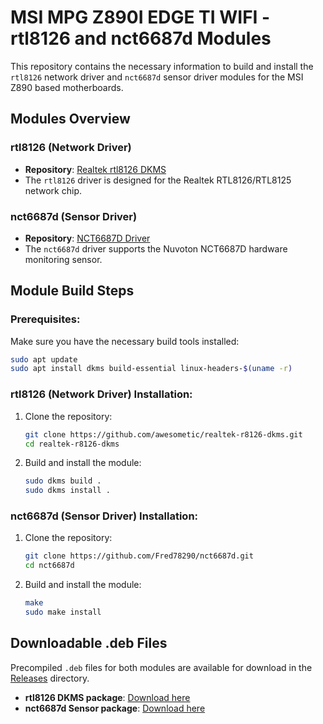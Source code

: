 # MSI MPG Z890I EDGE TI WIFI - rtl8126 and nct6687d Modules

This repository contains the necessary information to build and install the `rtl8126` network driver and `nct6687d` sensor driver modules for the MSI Z890 based motherboards.

## Modules Overview

### rtl8126 (Network Driver)
- **Repository**: [Realtek rtl8126 DKMS](https://github.com/awesometic/realtek-r8126-dkms)
- The `rtl8126` driver is designed for the Realtek RTL8126/RTL8125 network chip.

### nct6687d (Sensor Driver)
- **Repository**: [NCT6687D Driver](https://github.com/Fred78290/nct6687d)
- The `nct6687d` driver supports the Nuvoton NCT6687D hardware monitoring sensor.

## Module Build Steps

### Prerequisites:
Make sure you have the necessary build tools installed:
```bash
sudo apt update
sudo apt install dkms build-essential linux-headers-$(uname -r)
```

### rtl8126 (Network Driver) Installation:
1. Clone the repository:
    ```bash
    git clone https://github.com/awesometic/realtek-r8126-dkms.git
    cd realtek-r8126-dkms
    ```
2. Build and install the module:
    ```bash
    sudo dkms build .
    sudo dkms install .
    ```

### nct6687d (Sensor Driver) Installation:
1. Clone the repository:
    ```bash
    git clone https://github.com/Fred78290/nct6687d.git
    cd nct6687d
    ```
2. Build and install the module:
    ```bash
    make
    sudo make install
    ```

## Downloadable .deb Files

Precompiled `.deb` files for both modules are available for download in the [Releases](https://github.com/foonerd/z890-edge-ti/tree/main/hardware/releases)  directory.

- **rtl8126 DKMS package**: [Download here](https://github.com/foonerd/z890-edge-ti/raw/refs/heads/main/hardware/releases/realtek-r8126-dkms_10.014.01-1_amd64.deb)
- **nct6687d Sensor package**: [Download here](https://github.com/foonerd/z890-edge-ti/raw/refs/heads/main/hardware/releases/nct6687d-dkms_20241105-084624_all.deb)
